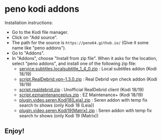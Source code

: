 # peno kodi addons

Installation instructions:


<p align="left">
  <ul>
    <li>Go to the Kodi file manager.</li>
    <li>Click on "Add source".</li>
    <li>The path for the source is <code>https://peno64.github.io/</code> (Give it some name like "peno addons").</li>
    <li>Go to "Addons".</li>
    <li>In "Addons", choose "Install from zip file". When it asks for the location, select "peno addons", and install one of the following zip file:
      <ul>
        <li><a href="service.subtitles.localsubtitle_1_4_0.zip">service.subtitles.localsubtitle_1_4_0.zip</a> : Local subtitles addon (Kodi 18/19)</li>
        <li><a href="script.RealDebrid.vpn-1.3.0.zip">script.RealDebrid.vpn-1.3.0.zip</a> : Real Debrid vpn check addon (Kodi 18/19)</li>
        <li><a href="script.realdebrid.zip">script.realdebrid.zip</a> : Unofficial RealDebrid client (Kodi 18/19)</li>
        <li><a href="script.ezmaintenanceplus.zip">script.ezmaintenanceplus.zip</a> : EZ Maintenance+ (Kodi 18/19)</li>
        <li><a href="plugin.video.seren.Kodi18(Leia).zip">plugin.video.seren.Kodi18(Leia).zip</a> : Seren addon with temp fix search tv shows (only Kodi 18 (Leia))</li>
        <li><a href="plugin.video.seren.Kodi19(Matrix).zip">plugin.video.seren.Kodi19(Matrix).zip</a> : Seren addon with temp fix search tv shows (only Kodi 19 (Matrix))</li>
      </ul>
    </li>
  </ul>
</p>

## Enjoy!